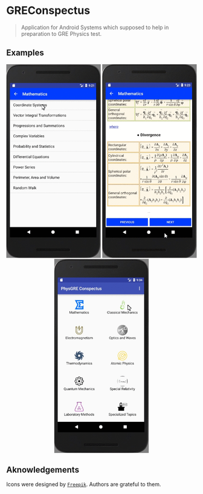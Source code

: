 # GREConspectus

> Application for Android Systems which supposed to help in preparation to GRE Physics test.

## Examples

<p align="center">
  <img src="/example_GIFs/math1.gif?raw=true" width="250px">
  <img src="/example_GIFs/math2.gif?raw=true" width="250px">
  <img src="/example_GIFs/mechanics.gif?raw=true" width="250px"/>
</p>

## Aknowledgements

Icons were designed by <a href="https://www.freepik.com/" target="_blank">`Freepik`</a>. Authors are grateful to them.

